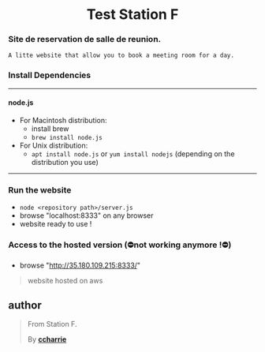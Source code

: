 <h1 align=center>Test Station F</h1>
<h3>Site de reservation de salle de reunion.</h3>

```
A litte website that allow you to book a meeting room for a day.
```

<h3>Install Dependencies</h3>

- - - -

<h4>node.js</h4>

* For Macintosh distribution:
    * install brew
    * `brew install node.js`
* For Unix distribution:
    * `apt install node.js` or `yum install nodejs` (depending on the distribution you use)

- - - -

<h3>Run the website</h3>

* `node <repository path>/server.js`
* browse "localhost:8333" on any browser
* website ready to use !

<h3>Access to the hosted version (⛔️not working anymore !⛔️)</h3>

* browse "http://35.180.109.215:8333/"

> website hosted on aws

## author

>From Station F.
>
>By [**ccharrie**](https://github.com/ccharrie)

